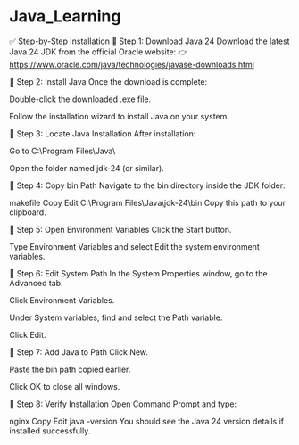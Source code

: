 # Java_Learning
✅ Step-by-Step Installation
🔹 Step 1: Download Java 24
Download the latest Java 24 JDK from the official Oracle website:
👉 https://www.oracle.com/java/technologies/javase-downloads.html

🔹 Step 2: Install Java
Once the download is complete:

Double-click the downloaded .exe file.

Follow the installation wizard to install Java on your system.

🔹 Step 3: Locate Java Installation
After installation:

Go to C:\Program Files\Java\

Open the folder named jdk-24 (or similar).

🔹 Step 4: Copy bin Path
Navigate to the bin directory inside the JDK folder:

makefile
Copy
Edit
C:\Program Files\Java\jdk-24\bin
Copy this path to your clipboard.

🔹 Step 5: Open Environment Variables
Click the Start button.

Type Environment Variables and select Edit the system environment variables.

🔹 Step 6: Edit System Path
In the System Properties window, go to the Advanced tab.

Click Environment Variables.

Under System variables, find and select the Path variable.

Click Edit.

🔹 Step 7: Add Java to Path
Click New.

Paste the bin path copied earlier.

Click OK to close all windows.

🔹 Step 8: Verify Installation
Open Command Prompt and type:

nginx
Copy
Edit
java -version
You should see the Java 24 version details if installed successfully.
